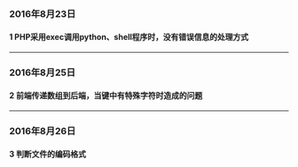 ### 2016年8月23日

#### 1 PHP采用exec调用python、shell程序时，没有错误信息的处理方式

---

### 2016年8月25日

#### 2 前端传递数组到后端，当键中有特殊字符时造成的问题

---

### 2016年8月26日

#### 3 判断文件的编码格式